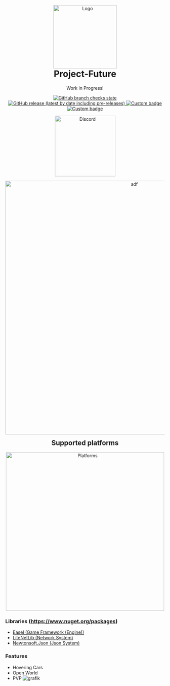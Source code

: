<p align="center" style="margin-bottom: 0px !important;">
  <img width="200" src="https://cdn.discordapp.com/attachments/921462744782372904/1048911188941090816/logo.png" alt="Logo" align="center">
</p>

<h1 align="center" style="margin-top: 0px;">Project-Future</h1>

<p align="center" >Work in Progress!</p>

<div align="center" >

<a href="https://github.com/MrScautHD/Future">
<img alt="GitHub branch checks state" src="https://img.shields.io/github/checks-status/MrScautHD/Future/Game?color=yellow&label=BUILD&style=for-the-badge">
</a>
<a href="https://github.com/MrScautHD/Future/releases">
<img alt="GitHub release (latest by date including pre-releases)" src="https://img.shields.io/github/v/release/MrScautHD/Future?include_prereleases&label=RELEASE&style=for-the-badge">
</a>
<a href="https://de.wikipedia.org/wiki/C-Sharp">
<img alt="Custom badge" src="https://img.shields.io/endpoint?color=orange&label=CODE%20LANG&logo=csharp&style=for-the-badge&url=https%3A%2F%2Fcdn.discordapp.com%2Fattachments%2F921462744782372904%2F1048923987184463883%2Flabel.json">
</a>
<a href="https://github.com/MrScautHD/Future/blob/Game/LICENSE.txt">
<img alt="Custom badge" src="https://img.shields.io/endpoint?color=darkred&label=LICENSE&logo=C&logoColor=red&style=for-the-badge&url=https%3A%2F%2Fcdn.discordapp.com%2Fattachments%2F921462744782372904%2F1048924842134614106%2Flabel.json">
</a>

</div>

<a href="https://discord.gg/Xb2nPmN">
  <p align="center">
      <img src="https://img.shields.io/discord/698598471896268931?    color=blue&label=Discord&logo=discord&logoColor=ffffff&style=for-the-badge" alt="Discord" width="191"/> 
  </p>
</a>

<p align="center" style="margin-bottom: 0px !important;">
  <img width="800" src="media/cross-platform.gif" alt="adf" align="center">
</p>

<p align="center" style="margin-bottom: 0px !important;">
  <h2 align="center" style="margin-top: 0px;">Supported platforms</h2>
</p>

<p align="center" style="margin-bottom: 0px !important;">
  <img width="500" src="https://cdn.discordapp.com/attachments/921462744782372904/1077220722046406756/platforms.png" alt="Platforms" align="center">
</p>


### Libraries (https://www.nuget.org/packages)
- [Easel (Game Framework (Engine))](https://github.com/piegfx/Easel)
- [LiteNetLib (Network System)](https://github.com/RevenantX/LiteNetLib)
- [Newtonsoft.Json (Json System)](https://github.com/JamesNK/Newtonsoft.Json)

### Features
+ Hovering Cars
+ Open World
+ PVP
![grafik](https://user-images.githubusercontent.com/65916181/220327780-328a50de-def5-485a-b769-1f98b5c292ad.png)
